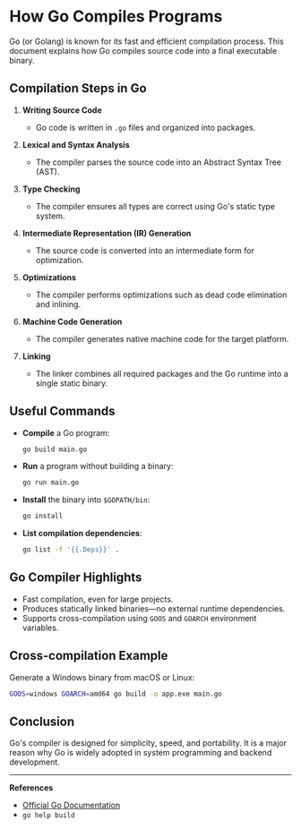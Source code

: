 # How Go Compiles Programs

Go (or Golang) is known for its fast and efficient compilation process. This document explains how Go compiles source code into a final executable binary.

## Compilation Steps in Go

1. **Writing Source Code**

   - Go code is written in `.go` files and organized into packages.

2. **Lexical and Syntax Analysis**

   - The compiler parses the source code into an Abstract Syntax Tree (AST).

3. **Type Checking**

   - The compiler ensures all types are correct using Go's static type system.

4. **Intermediate Representation (IR) Generation**

   - The source code is converted into an intermediate form for optimization.

5. **Optimizations**

   - The compiler performs optimizations such as dead code elimination and inlining.

6. **Machine Code Generation**

   - The compiler generates native machine code for the target platform.

7. **Linking**
   - The linker combines all required packages and the Go runtime into a single static binary.

## Useful Commands

- **Compile** a Go program:

  ```bash
  go build main.go
  ```

- **Run** a program without building a binary:

  ```bash
  go run main.go
  ```

- **Install** the binary into `$GOPATH/bin`:

  ```bash
  go install
  ```

- **List compilation dependencies**:
  ```bash
  go list -f '{{.Deps}}' .
  ```

## Go Compiler Highlights

- Fast compilation, even for large projects.
- Produces statically linked binaries—no external runtime dependencies.
- Supports cross-compilation using `GOOS` and `GOARCH` environment variables.

## Cross-compilation Example

Generate a Windows binary from macOS or Linux:

```bash
GOOS=windows GOARCH=amd64 go build -o app.exe main.go
```

## Conclusion

Go's compiler is designed for simplicity, speed, and portability. It is a major reason why Go is widely adopted in system programming and backend development.

---

**References**

- [Official Go Documentation](https://golang.org/doc/)
- `go help build`
